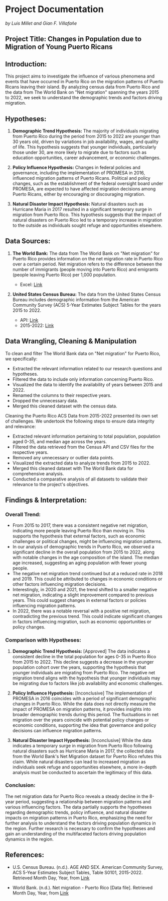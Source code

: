 # Project Documentation

_by Luis Millet and Gian F. Villafañe_

## Project Title: Changes in Population due to Migration of Young Puerto Ricans

## Introduction:

This project aims to investigate the influence of various phenomena and events that have occurred in Puerto Rico on the migration patterns of Puerto Ricans leaving their island. By analyzing census data from Puerto Rico and the data from The World Bank on "Net migration" spanning the years 2015 to 2022, we seek to understand the demographic trends and factors driving migration.

## Hypotheses:

1. **Demographic Trend Hypothesis:** The majority of individuals migrating from Puerto Rico during the period from 2015 to 2022 are younger than 30 years old, driven by variations in job availability, wages, and quality of life. This hypothesis suggests that younger individuals, particularly those under 30, are more likely to migrate due to factors such as education opportunities, career advancement, or economic challenges.

2. **Policy Influence Hypothesis:** Changes in federal policies and governance, including the implementation of PROMESA in 2016, influenced migration patterns of Puerto Ricans. Political and policy changes, such as the establishment of the federal oversight board under PROMESA, are expected to have affected migration decisions among Puerto Ricans, either by encouraging or discouraging migration.

3. **Natural Disaster Impact Hypothesis:** Natural disasters such as Hurricane Maria in 2017 resulted in a significant temporary surge in migration from Puerto Rico. This hypothesis suggests that the impact of natural disasters on Puerto Rico led to a temporary increase in migration to the outside as individuals sought refuge and opportunities elsewhere.

## Data Sources:

1. **The World Bank:** The data from The World Bank on "Net migration" for Puerto Rico provides information on the net migration rate in Puerto Rico over a certain period. Net migration refers to the difference between the number of immigrants (people moving into Puerto Rico) and emigrants (people leaving Puerto Rico) per 1,000 population.

   - Excel: [Link](https://api.worldbank.org/v2/en/indicator/SM.POP.NETM?downloadformat=excel)

2. **United States Census Bureau:** The data from the United States Census Bureau includes demographic information from the American Community Survey (ACS) 5-Year Estimates Subject Tables for the years 2015 to 2022.
   - API: [Link](https://api.census.gov/data/{year}/acs/acs5)
   - 2015-2022: [Link](https://api.census.gov/data/2022/acs/acs5/subject)

## Data Wrangling, Cleaning & Manipulation

To clean and filter The World Bank data on "Net migration" for Puerto Rico, we specifically:

- Extracted the relevant information related to our research questions and hypotheses.
- Filtered the data to include only information concerning Puerto Rico.
- Visualized the data to identify the availability of years between 2015 and 2022.
- Renamed the columns to their respective years.
- Dropped the unnecessary data.
- Merged this cleaned dataset with the census data.

Cleaning the Puerto Rico ACS Data from 2015-2022 presented its own set of challenges. We undertook the following steps to ensure data integrity and relevance:

- Extracted relevant information pertaining to total population, population aged 0-35, and median age across the years.
- Filtered the data retrieved from the Census API and CSV files for the respective years.
- Removed any unnecessary or outlier data points.
- Visualized the extracted data to analyze trends from 2015 to 2022.
- Merged this cleaned dataset with The World Bank data for comprehensive analysis.
- Conducted a comparative analysis of all datasets to validate their relevance to the project's objectives.

## Findings & Interpretation:

### Overall Trend:

- From 2015 to 2017, there was a consistent negative net migration, indicating more people leaving Puerto Rico than moving in. This supports the hypothesis that external factors, such as economic challenges or political changes, might be influencing migration patterns.
- In our analysis of demographic trends in Puerto Rico, we observed a significant decline in the overall population from 2015 to 2022, along with notable changes in the age composition of the island. The median age increased, suggesting an aging population with fewer young people.
- The negative net migration trend continued but at a reduced rate in 2018 and 2019. This could be attributed to changes in economic conditions or other factors influencing migration decisions.
- Interestingly, in 2020 and 2021, the trend shifted to a smaller negative net migration, indicating a slight improvement compared to previous years. This could suggest changes in external factors or policies influencing migration patterns.
- In 2022, there was a notable reversal with a positive net migration, contradicting the previous trend. This could indicate significant changes in factors influencing migration, such as economic opportunities or policy changes.

### Comparison with Hypotheses:

1. **Demographic Trend Hypothesis:** [Approved] The data indicates a consistent decline in the total population for ages 0-35 in Puerto Rico from 2015 to 2022. This decline suggests a decrease in the younger population cohort over the years, supporting the hypothesis that younger individuals are migrating from Puerto Rico. The negative net migration trend aligns with the hypothesis that younger individuals may be migrating due to factors like job availability and economic challenges.

2. **Policy Influence Hypothesis:** [Inconclusive] The implementation of PROMESA in 2016 coincides with a period of significant demographic changes in Puerto Rico. While the data does not directly measure the impact of PROMESA on migration patterns, it provides insights into broader demographic trends during this period. The fluctuations in net migration over the years coincide with potential policy changes or economic conditions, supporting the idea that governance and policy decisions can influence migration patterns.

3. **Natural Disaster Impact Hypothesis:** [Inconclusive] While the data indicates a temporary surge in migration from Puerto Rico following natural disasters such as Hurricane Maria in 2017, the collected data from the World Bank's Net Migration dataset for Puerto Rico refutes this claim. While natural disasters can lead to increased migration as individuals seek refuge and opportunities elsewhere, a more in-depth analysis must be conducted to ascertain the legitimacy of this data.

### Conclusion:

The net migration data for Puerto Rico reveals a steady decline in the 8-year period, suggesting a relationship between migration patterns and various influencing factors. The data partially supports the hypotheses regarding demographic trends, policy influence, and natural disaster impacts on migration patterns in Puerto Rico, emphasizing the need for further analysis to understand the factors driving population dynamics in the region. Further research is necessary to confirm the hypotheses and gain an understanding of the multifaceted factors driving population dynamics in the region.

## References:

- U.S. Census Bureau. (n.d.). AGE AND SEX. American Community Survey, ACS 5-Year Estimates Subject Tables, Table S0101, 2015-2022. Retrieved Month Day, Year, from [Link](https://data.census.gov/table/ACSST5Y2020.S0101?moe=false)

- World Bank. (n.d.). Net migration - Puerto Rico [Data file]. Retrieved Month Day, Year, from [Link](https://data.worldbank.org/indicator/SM.POP.NETM?end=2023&locations=PR&start=2015)
